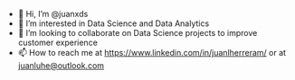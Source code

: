 - 👋 Hi, I’m @juanxds
- 👀 I’m interested in Data Science and Data Analytics
- 💞️ I’m looking to collaborate on Data Science projects to improve customer experience
- 📫 How to reach me at https://www.linkedin.com/in/juanlherreram/ or at juanluhe@outlook.com

<!---
juanxds/juanxds is a ✨ special ✨ repository because its `README.md` (this file) appears on your GitHub profile.
You can click the Preview link to take a look at your changes.
--->
